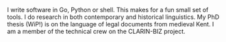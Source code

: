 I write software in Go, Python or shell.
This makes for a fun small set of tools.
I do research in both contemporary and historical linguistics.
My PhD thesis (WiP!) is on the language of legal documents from medieval Kent.
I am a member of the technical crew on the CLARIN-BIZ project.
